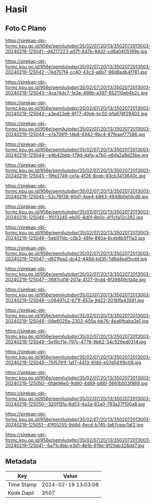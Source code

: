 # Hasil

## Foto C Plano

https://sirekap-obj-formc.kpu.go.id/956e/pemilu/pdpr/35/02/07/20/13/3502072013003-20240219-125041--d4217223-a07f-4d7b-84d2-cd8a0405199e.jpg

https://sirekap-obj-formc.kpu.go.id/956e/pemilu/pdpr/35/02/07/20/13/3502072013003-20240219-125042--74d707f4-cc40-43c3-a6b7-98d8edb4f781.jpg

https://sirekap-obj-formc.kpu.go.id/956e/pemilu/pdpr/35/02/07/20/13/3502072013003-20240219-125043--4ca74dc7-1e3e-499b-a397-852110eb4b2c.jpg

https://sirekap-obj-formc.kpu.go.id/956e/pemilu/pdpr/35/02/07/20/13/3502072013003-20240219-125043--a3ed22e6-6f77-40eb-bc02-bfa674f29402.jpg

https://sirekap-obj-formc.kpu.go.id/956e/pemilu/pdpr/35/02/07/20/13/3502072013003-20240219-125044--e7a7091f-14b8-4942-9bc4-87feaef77586.jpg

https://sirekap-obj-formc.kpu.go.id/956e/pemilu/pdpr/35/02/07/20/13/3502072013003-20240219-125044--e4b42bbb-f79d-4afa-a7b0-e6da2a8d25be.jpg

https://sirekap-obj-formc.kpu.go.id/956e/pemilu/pdpr/35/02/07/20/13/3502072013003-20240219-125045--19fe2749-ce1a-4f26-8ceb-93cb3413640c.jpg

https://sirekap-obj-formc.kpu.go.id/956e/pemilu/pdpr/35/02/07/20/13/3502072013003-20240219-125045--52c76f38-60d1-4ee4-b863-4948b0efdcd6.jpg

https://sirekap-obj-formc.kpu.go.id/956e/pemilu/pdpr/35/02/07/20/13/3502072013003-20240219-125046--1f013245-eb05-4d5f-8b0c-d11cfa12c282.jpg

https://sirekap-obj-formc.kpu.go.id/956e/pemilu/pdpr/35/02/07/20/13/3502072013003-20240219-125046--5eb011dc-c0b3-48fe-880a-6ceb8b5f11a3.jpg

https://sirekap-obj-formc.kpu.go.id/956e/pemilu/pdpr/35/02/07/20/13/3502072013003-20240219-125047--d921fea2-dc42-449d-bd35-1d8d4eaf5cdd.jpg

https://sirekap-obj-formc.kpu.go.id/956e/pemilu/pdpr/35/02/07/20/13/3502072013003-20240219-125047--3697cd18-207a-4127-9cd4-6f29849cfa4e.jpg

https://sirekap-obj-formc.kpu.go.id/956e/pemilu/pdpr/35/02/07/20/13/3502072013003-20240219-125048--c06497c2-671f-457a-9d22-2018ffa43591.jpg

https://sirekap-obj-formc.kpu.go.id/956e/pemilu/pdpr/35/02/07/20/13/3502072013003-20240219-125048--08e6029a-2302-405a-bb76-4ea6fbaba3e1.jpg

https://sirekap-obj-formc.kpu.go.id/956e/pemilu/pdpr/35/02/07/20/13/3502072013003-20240219-125049--5e19cf1e-797c-4776-9b62-34c526ed0314.jpg

https://sirekap-obj-formc.kpu.go.id/956e/pemilu/pdpr/35/02/07/20/13/3502072013003-20240219-125049--75f5791f-1af7-4413-91d0-e07d541f6c09.jpg

https://sirekap-obj-formc.kpu.go.id/956e/pemilu/pdpr/35/02/07/20/13/3502072013003-20240219-125050--6fde96e0-9d90-4d89-b86f-5661b503f869.jpg

https://sirekap-obj-formc.kpu.go.id/956e/pemilu/pdpr/35/02/07/20/13/3502072013003-20240219-125050--320f15fa-6d53-4a2a-82a0-783a27f100a8.jpg

https://sirekap-obj-formc.kpu.go.id/956e/pemilu/pdpr/35/02/07/20/13/3502072013003-20240219-125051--41f05255-9d4d-4ecd-b745-fa67ceac1af2.jpg

https://sirekap-obj-formc.kpu.go.id/956e/pemilu/pdpr/35/02/07/20/13/3502072013003-20240219-125041--5a71c4bb-e3d1-4b1b-819e-9f25ab328dd7.jpg


## Metadata

| Key        | Value               |
| ---------- | ------------------- |
| Time Stamp | 2024-02-19 13:03:08 |
| Kode Dapil | 3507                |



